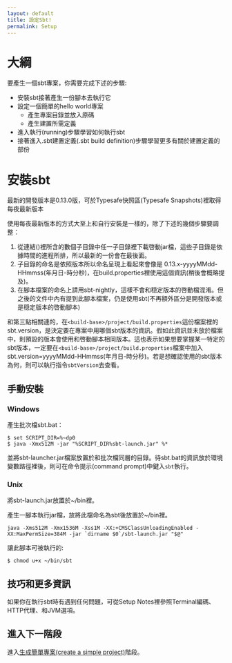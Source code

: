 ```yaml
---
layout: default
title: 設定Sbt!
permalink: Setup
---
```


# 大綱 #

要產生一個sbt專案，你需要完成下述的步驟:

* 安裝sbt接著產生一份腳本去執行它
* 設定一個簡單的hello world專案
    + 產生專案目錄並放入原碼
    + 產生建置所需定義
* 進入執行(running)步驟學習如何執行sbt
* 接著進入.sbt建置定義(.sbt build definition)步驟學習更多有關於建置定義的部份

# 安裝sbt #

最新的開發版本是0.13.0版，可於Typesafe快照區(Typesafe Snapshots)裡取得每夜最新版本


使用每夜最新版本的方式大至上和自行安裝是一樣的，除了下述的幾個步驟要調整：

1. 從連結()裡所含的數個子目錄中任一子目錄裡下載啓動jar檔，這些子目錄是依據時間的進程所排，所以最新的一份會在最後面。
2. 子目錄的命名是依照版本所以命名呈現上看起來會像是 0.13.x-yyyyMMdd-HHmmss(年月日-時分秒)，在build.properties裡使用這個資訊(稍後會概略提及)。
3. 在腳本檔案的命名上請用sbt-nightly，這樣不會和穏定版本的啓動檔混淆。但之後的文件中內有提到此腳本檔案，仍是使用sbt(不再額外區分是開發版本或是穏定版本的啓動腳本)

和第三點相關連的，在`<build-base>/project/build.properties`這份檔案裡的sbt.version，是決定要在專案中用哪個sbt版本的資訊。假如此資訊並未放於檔案中，則預設的版本會使用和啓動腳本相同版本。這也表示如果想要掌握某一特定的sbt版本，一定要在`<build-base>/project/build.properties`檔案中加入sbt.version=yyyyMMdd-HHmmss(年月日-時分秒)。若是想確認使用的sbt版本為何，則可以執行指令`sbtVersion`去查看。

## 手動安裝 ##

### Windows ###

產生批次檔sbt.bat：

    $ set SCRIPT_DIR=%~dp0
    $ java -Xmx512M -jar "%SCRIPT_DIR%sbt-launch.jar" %*

並將sbt-launcher.jar檔案放置於和批次檔同層的目錄。待sbt.bat的資訊放於環境變數路徑裡後，則可在命令提示(command prompt)中鍵入`sbt`執行。

### Unix ###

將sbt-launch.jar放置於~/bin裡。

產生一腳本執行jar檔，放將此檔命名為sbt後放置於~/bin裡。

    java -Xms512M -Xmx1536M -Xss1M -XX:+CMSClassUnloadingEnabled -XX:MaxPermSize=384M -jar `dirname $0`/sbt-launch.jar "$@"

讓此腳本可被執行的:

    $ chmod u+x ~/bin/sbt

## 技巧和更多資訊 ##

如果你在執行sbt時有遇到任何問題，可從Setup Notes裡參照Terminal編碼、HTTP代理、和JVM選項。

## 進入下一階段 ##

進入[生成簡單專案(create a simple project)][1001]階段。

[1001]: ../Welcome "Create a simple project"